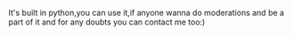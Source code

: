 It's built in python,you can use it,if anyone wanna do moderations and be a part of it and for any doubts you can contact me too:)
